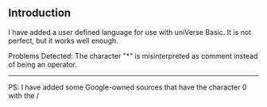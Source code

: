 ## Introduction

I have added a user defined language for use with uniVerse Basic.
It is not perfect, but it works well enough.

Problems Detected: The character "*" is misinterpreted as comment instead of being an operator.

---

PS: I have added some Google-owned sources that have the character 0 with the /